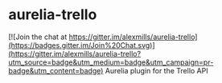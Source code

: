 # aurelia-trello

[![Join the chat at https://gitter.im/alexmills/aurelia-trello](https://badges.gitter.im/Join%20Chat.svg)](https://gitter.im/alexmills/aurelia-trello?utm_source=badge&utm_medium=badge&utm_campaign=pr-badge&utm_content=badge)
Aurelia plugin for the Trello API

